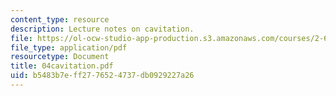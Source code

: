 ```yaml
---
content_type: resource
description: Lecture notes on cavitation.
file: https://ol-ocw-studio-app-production.s3.amazonaws.com/courses/2-611-marine-power-and-propulsion-fall-2006/b5483b7eff2776524737db0929227a26_04cavitation.pdf
file_type: application/pdf
resourcetype: Document
title: 04cavitation.pdf
uid: b5483b7e-ff27-7652-4737-db0929227a26
---
```

